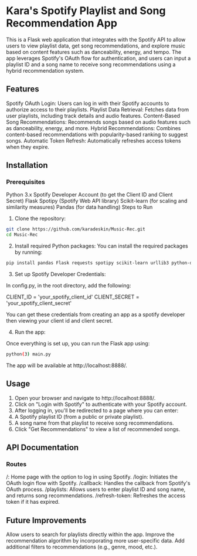 # Kara's Spotify Playlist and Song Recommendation App
This is a Flask web application that integrates with the Spotify API to allow users to view playlist data, get song recommendations, and explore music based on content features such as danceability, energy, and tempo. The app leverages Spotify's OAuth flow for authentication, and users can input a playlist ID and a song name to receive song recommendations using a hybrid recommendation system.

## Features
Spotify OAuth Login: Users can log in with their Spotify accounts to authorize access to their playlists.
Playlist Data Retrieval: Fetches data from user playlists, including track details and audio features.
Content-Based Song Recommendations: Recommends songs based on audio features such as danceability, energy, and more.
Hybrid Recommendations: Combines content-based recommendations with popularity-based ranking to suggest songs.
Automatic Token Refresh: Automatically refreshes access tokens when they expire.

## Installation
### Prerequisites
Python 3.x
Spotify Developer Account (to get the Client ID and Client Secret)
Flask
Spotipy (Spotify Web API library)
Scikit-learn (for scaling and similarity measures)
Pandas (for data handling)
Steps to Run
1. Clone the repository:
```bash
git clone https://github.com/karadeskin/Music-Rec.git
cd Music-Rec
```
2. Install required Python packages:
You can install the required packages by running:
```bash
pip install pandas Flask requests spotipy scikit-learn urllib3 python-dotenv
```
3) Set up Spotify Developer Credentials:

In config.py, in the root directory, add the following:

CLIENT_ID = 'your_spotify_client_id'
CLIENT_SECRET = 'your_spotify_client_secret'

You can get these credentials from creating an app as a spotify developer then viewing your client id and client secret. 

4) Run the app:

Once everything is set up, you can run the Flask app using:

```bash
python(3) main.py
```
The app will be available at http://localhost:8888/.

## Usage
1. Open your browser and navigate to http://localhost:8888/.
2. Click on "Login with Spotify" to authenticate with your Spotify account.
3. After logging in, you'll be redirected to a page where you can enter:
4. A Spotify playlist ID (from a public or private playlist).
5. A song name from that playlist to receive song recommendations.
6. Click "Get Recommendations" to view a list of recommended songs.

## API Documentation
### Routes
/: Home page with the option to log in using Spotify.
/login: Initiates the OAuth login flow with Spotify.
/callback: Handles the callback from Spotify's OAuth process.
/playlists: Allows users to enter playlist ID and song name, and returns song recommendations.
/refresh-token: Refreshes the access token if it has expired.

## Future Improvements
Allow users to search for playlists directly within the app.
Improve the recommendation algorithm by incorporating more user-specific data.
Add additional filters to recommendations (e.g., genre, mood, etc.).
